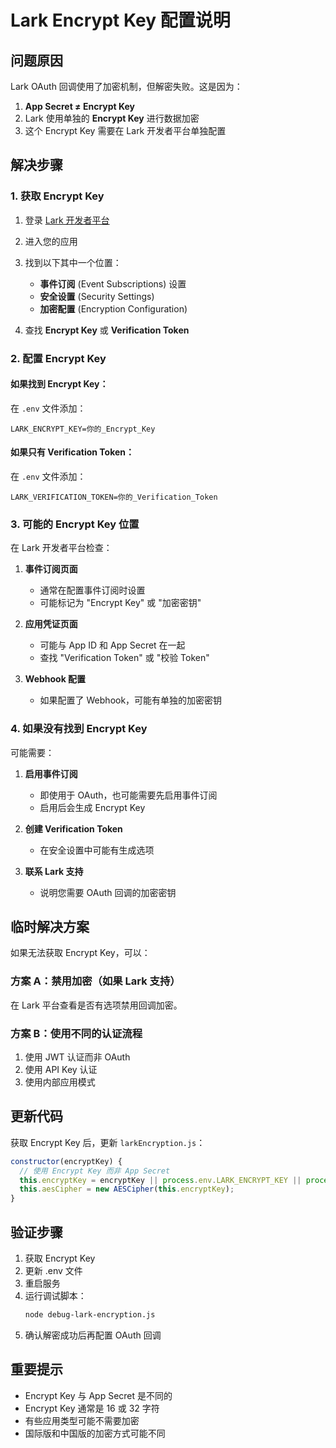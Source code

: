 # Lark Encrypt Key 配置说明

## 问题原因

Lark OAuth 回调使用了加密机制，但解密失败。这是因为：

1. **App Secret ≠ Encrypt Key**
2. Lark 使用单独的 **Encrypt Key** 进行数据加密
3. 这个 Encrypt Key 需要在 Lark 开发者平台单独配置

## 解决步骤

### 1. 获取 Encrypt Key

1. 登录 [Lark 开发者平台](https://open.larksuite.com)
2. 进入您的应用
3. 找到以下其中一个位置：
   - **事件订阅** (Event Subscriptions) 设置
   - **安全设置** (Security Settings)
   - **加密配置** (Encryption Configuration)

4. 查找 **Encrypt Key** 或 **Verification Token**

### 2. 配置 Encrypt Key

#### 如果找到 Encrypt Key：

在 `.env` 文件添加：
```env
LARK_ENCRYPT_KEY=你的_Encrypt_Key
```

#### 如果只有 Verification Token：

在 `.env` 文件添加：
```env
LARK_VERIFICATION_TOKEN=你的_Verification_Token
```

### 3. 可能的 Encrypt Key 位置

在 Lark 开发者平台检查：

1. **事件订阅页面**
   - 通常在配置事件订阅时设置
   - 可能标记为 "Encrypt Key" 或 "加密密钥"

2. **应用凭证页面**
   - 可能与 App ID 和 App Secret 在一起
   - 查找 "Verification Token" 或 "校验 Token"

3. **Webhook 配置**
   - 如果配置了 Webhook，可能有单独的加密密钥

### 4. 如果没有找到 Encrypt Key

可能需要：

1. **启用事件订阅**
   - 即使用于 OAuth，也可能需要先启用事件订阅
   - 启用后会生成 Encrypt Key

2. **创建 Verification Token**
   - 在安全设置中可能有生成选项

3. **联系 Lark 支持**
   - 说明您需要 OAuth 回调的加密密钥

## 临时解决方案

如果无法获取 Encrypt Key，可以：

### 方案 A：禁用加密（如果 Lark 支持）

在 Lark 平台查看是否有选项禁用回调加密。

### 方案 B：使用不同的认证流程

1. 使用 JWT 认证而非 OAuth
2. 使用 API Key 认证
3. 使用内部应用模式

## 更新代码

获取 Encrypt Key 后，更新 `larkEncryption.js`：

```javascript
constructor(encryptKey) {
  // 使用 Encrypt Key 而非 App Secret
  this.encryptKey = encryptKey || process.env.LARK_ENCRYPT_KEY || process.env.LARK_VERIFICATION_TOKEN;
  this.aesCipher = new AESCipher(this.encryptKey);
}
```

## 验证步骤

1. 获取 Encrypt Key
2. 更新 .env 文件
3. 重启服务
4. 运行调试脚本：
   ```bash
   node debug-lark-encryption.js
   ```
5. 确认解密成功后再配置 OAuth 回调

## 重要提示

- Encrypt Key 与 App Secret 是不同的
- Encrypt Key 通常是 16 或 32 字符
- 有些应用类型可能不需要加密
- 国际版和中国版的加密方式可能不同